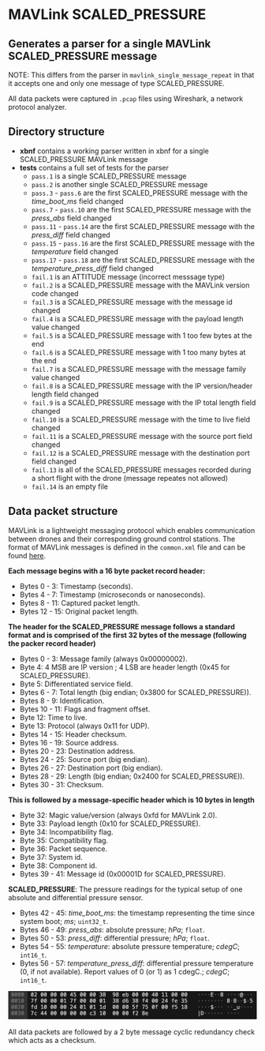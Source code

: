 # MAVLink SCALED\_PRESSURE
## Generates a parser for a single MAVLink SCALED_PRESSURE message

NOTE: This differs from the parser in `mavlink_single_message_repeat` in that it accepts one and only one message of type SCALED_PRESSURE.

All data packets were captured in `.pcap` files using Wireshark, a network protocol analyzer.

## Directory structure

* **xbnf** contains a working parser written in xbnf for a single SCALED_PRESSURE MAVLink message
* **tests** contains a full set of tests for the parser
  * `pass.1` is a single SCALED_PRESSURE message
  * `pass.2` is another single SCALED_PRESSURE message
  * `pass.3` - `pass.6` are the first SCALED_PRESSURE message with the *time_boot_ms* field changed
  * `pass.7` - `pass.10` are the first SCALED_PRESSURE message with the *press_abs* field changed
  * `pass.11` - `pass.14` are the first SCALED_PRESSURE message with the *press_diff* field changed
  * `pass.15` - `pass.16` are the first SCALED_PRESSURE message with the *temperature* field changed
  * `pass.17` - `pass.18` are the first SCALED_PRESSURE message with the *temperature_press_diff* field changed
  * `fail.1` is an ATTITUDE message (incorrect messsage type)
  * `fail.2` is a SCALED_PRESSURE message with the MAVLink version code changed
  * `fail.3` is a SCALED_PRESSURE message with the message id changed
  * `fail.4` is a SCALED_PRESSURE message with the payload length value changed
  * `fail.5` is a SCALED_PRESSURE message with 1 too few bytes at the end
  * `fail.6` is a SCALED_PRESSURE message with 1 too many bytes at the end
  * `fail.7` is a SCALED_PRESSURE message with the message family value changed
  * `fail.8` is a SCALED_PRESSURE message with the IP version/header length field changed
  * `fail.9` is a SCALED_PRESSURE message with the IP total length field changed
  * `fail.10` is a SCALED_PRESSURE message with the time to live field changed
  * `fail.11` is a SCALED_PRESSURE message with the source port field changed
  * `fail.12` is a SCALED_PRESSURE message with the destination port field changed
  * `fail.13` is all of the SCALED_PRESSURE messages recorded during a short flight with the drone (message repeates not allowed)
  * `fail.14` is an empty file

## Data packet structure
MAVLink is a lightweight messaging protocol which enables communication between drones and their corresponding ground control stations.
The format of MAVLink messages is defined in the `common.xml` file and can be found [here](https://mavlink.io/en/messages/common.html).

**Each message begins with a 16 byte packet record header:**

* Bytes 0 - 3: Timestamp (seconds).
* Bytes 4 - 7: Timestamp (microseconds or nanoseconds).
* Bytes 8 - 11: Captured packet length.
* Bytes 12 - 15: Original packet length.
  
**The header for the SCALED_PRESSURE message follows a standard format and is comprised of the first 32 bytes of the message (following the packer record header)**

* Bytes 0 - 3: Message family (always 0x00000002).
* Byte 4: 4 MSB are IP version ; 4 LSB are header length (0x45 for SCALED_PRESSURE).
* Byte 5: Differentiated service field.
* Bytes 6 - 7: Total length (big endian; 0x3800 for SCALED_PRESSURE)).
* Bytes 8 - 9: Identification.
* Bytes 10 - 11: Flags and fragment offset.
* Byte 12: Time to live.
* Byte 13: Protocol (always 0x11 for UDP).
* Bytes 14 - 15: Header checksum.
* Bytes 16 - 19: Source address.
* Bytes 20 - 23: Destination address.
* Bytes 24 - 25: Source port (big endian).
* Bytes 26 - 27: Destination port (big endian).
* Bytes 28 - 29: Length (big endian; 0x2400 for SCALED_PRESSURE)).
* Bytes 30 - 31: Checksum.

**This is followed by a message-specific header which is 10 bytes in length**

* Byte 32: Magic value/version (always 0xfd for MAVLink 2.0).
* Byte 33: Payload length (0x10 for SCALED_PRESSURE).
* Byte 34: Incompatibility flag.
* Byte 35: Compatibility flag.
* Byte 36: Packet sequence.
* Byte 37: System id.
* Byte 38: Component id.
* Bytes 39 - 41: Message id (0x00001D for SCALED_PRESSURE).

**SCALED_PRESSURE**: The pressure readings for the typical setup of one absolute and differential pressure sensor.

* Bytes 42 - 45: *time_boot_ms*: the timestamp representing the time since system boot; *ms*; `uint32_t`.
* Bytes 46 - 49: *press_abs*: absolute pressure; *hPa*; `float`.
* Bytes 50 - 53: *press_diff*: differential pressure; *hPa*; `float`.
* Bytes 54 - 55: *temperature*: absolute pressure temperature; *cdegC*; `int16_t`.
* Bytes 56 - 57: *temperature_press_diff*: differential pressure temperature (0, if not available). Report values of 0 (or 1) as 1 cdegC.; *cdegC*; `int16_t`.

![SCALED_PRESSURE](./.images/SPImage.jpg)
  
All data packets are followed by a 2 byte message cyclic redundancy check which acts as a checksum.
